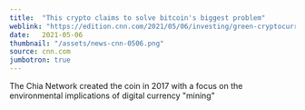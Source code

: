 ```yaml
---
title:  "This crypto claims to solve bitcoin's biggest problem"
weblink: "https://edition.cnn.com/2021/05/06/investing/green-cryptocurrency-chia/index.html"
date:   2021-05-06
thumbnail: "/assets/news-cnn-0506.png"
source: cnn.com
jumbotron: true
---
```

The Chia Network created the coin in 2017 with a focus on the environmental implications of digital currency "mining"
